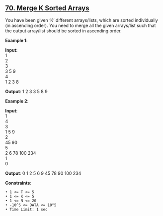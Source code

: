 <h2><a href="https://www.codingninjas.com/studio/problems/merge-k-sorted-arrays_975379">70. Merge K Sorted Arrays</a></h2>

You have been given ‘K’ different arrays/lists, which are sorted individually (in ascending order). You need to merge all the given arrays/list such that the output array/list should be sorted in ascending order.


**Example 1**:

**Input**: </br>
1 </br>
2 </br>
3  </br>
3 5 9 </br>
4 </br>
1 2 3 8 </br>

**Output**: 1 2 3 3 5 8 9 

**Example 2**:

**Input**: </br>
1 </br>
4 </br>
3 </br>
1 5 9 </br>
2 </br>
45 90 </br>
5 </br>
2 6 78 100 234 </br>
1 </br>
0 </br>

**Output**: 0 1 2 5 6 9 45 78 90 100 234

**Constraints**:

    • 1 <= T <= 5
    • 1 <= K <= 5
    • 1 <= N <= 20
    • -10^5 <= DATA <= 10^5
    • Time Limit: 1 sec